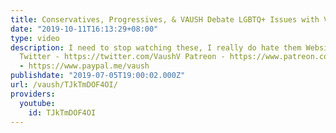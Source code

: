 ```yaml
---
title: Conservatives, Progressives, & VAUSH Debate LGBTQ+ Issues with VICE (Part 1)
date: "2019-10-11T16:13:29+08:00"
type: video
description: I need to stop watching these, I really do hate them Website - https://www.vaush.gg/
  Twitter - https://twitter.com/VaushV Patreon - https://www.patreon.com/vaush Donate
  - https://www.paypal.me/vaush
publishdate: "2019-07-05T19:00:02.000Z"
url: /vaush/TJkTmDOF4OI/
providers:
  youtube:
    id: TJkTmDOF4OI
---
```

